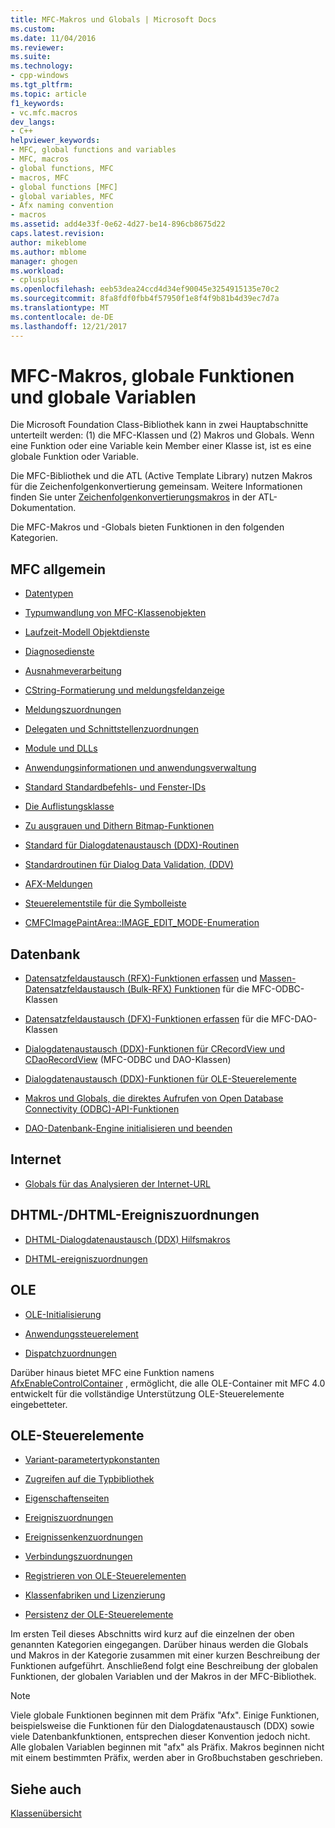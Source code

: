 ```yaml
---
title: MFC-Makros und Globals | Microsoft Docs
ms.custom: 
ms.date: 11/04/2016
ms.reviewer: 
ms.suite: 
ms.technology:
- cpp-windows
ms.tgt_pltfrm: 
ms.topic: article
f1_keywords:
- vc.mfc.macros
dev_langs:
- C++
helpviewer_keywords:
- MFC, global functions and variables
- MFC, macros
- global functions, MFC
- macros, MFC
- global functions [MFC]
- global variables, MFC
- Afx naming convention
- macros
ms.assetid: add4e33f-0e62-4d27-be14-896cb8675d22
caps.latest.revision: 
author: mikeblome
ms.author: mblome
manager: ghogen
ms.workload:
- cplusplus
ms.openlocfilehash: eeb53dea24ccd4d34ef90045e3254915135e70c2
ms.sourcegitcommit: 8fa8fdf0fbb4f57950f1e8f4f9b81b4d39ec7d7a
ms.translationtype: MT
ms.contentlocale: de-DE
ms.lasthandoff: 12/21/2017
---
```

# <a name="mfc-macros-and-globals"></a>MFC-Makros, globale Funktionen und globale Variablen
Die Microsoft Foundation Class-Bibliothek kann in zwei Hauptabschnitte unterteilt werden: (1) die MFC-Klassen und (2) Makros und Globals. Wenn eine Funktion oder eine Variable kein Member einer Klasse ist, ist es eine globale Funktion oder Variable.  
  
 Die MFC-Bibliothek und die ATL (Active Template Library) nutzen Makros für die Zeichenfolgenkonvertierung gemeinsam. Weitere Informationen finden Sie unter [Zeichenfolgenkonvertierungsmakros](../../atl/reference/string-conversion-macros.md) in der ATL-Dokumentation.  
  
 Die MFC-Makros und -Globals bieten Funktionen in den folgenden Kategorien.  
  
## <a name="general-mfc"></a>MFC allgemein  
  
-   [Datentypen](data-types-mfc.md)  
  
-   [Typumwandlung von MFC-Klassenobjekten](type-casting-of-mfc-class-objects.md)  
  
-   [Laufzeit-Modell Objektdienste](run-time-object-model-services.md)  
  
-   [Diagnosedienste](diagnostic-services.md)  
  
-   [Ausnahmeverarbeitung](exception-processing.md)  
  
-   [CString-Formatierung und meldungsfeldanzeige](cstring-formatting-and-message-box-display.md)  
  
-   [Meldungszuordnungen](message-map-macros-mfc.md)  

-   [Delegaten und Schnittstellenzuordnungen](delegate-and-interface-maps.md)

-   [Module und DLLs](extension-dll-macros.md)
  
-   [Anwendungsinformationen und anwendungsverwaltung](application-information-and-management.md)  
  
-   [Standard Standardbefehls- und Fenster-IDs](standard-command-and-window-ids.md)  
  
-   [Die Auflistungsklasse](collection-class-helpers.md)  
  
-   [Zu ausgrauen und Dithern Bitmap-Funktionen](gray-and-dithered-bitmap-functions.md)  
  
-   [Standard für Dialogdatenaustausch (DDX)-Routinen](standard-dialog-data-exchange-routines.md)  
  
-   [Standardroutinen für Dialog Data Validation, (DDV)](standard-dialog-data-validation-routines.md)  
  
-   [AFX-Meldungen](afx-messages.md)  
  
-   [Steuerelementstile für die Symbolleiste](toolbar-control-styles.md)  
  
-   [CMFCImagePaintArea::IMAGE_EDIT_MODE-Enumeration](cmfcimagepaintarea-image-edit-mode-enumeration.md)  

  
## <a name="database"></a>Datenbank  
  
-   [Datensatzfeldaustausch (RFX)-Funktionen erfassen](record-field-exchange-functions.md) und [Massen-Datensatzfeldaustausch (Bulk-RFX) Funktionen](record-field-exchange-functions.md) für die MFC-ODBC-Klassen  
  
-   [Datensatzfeldaustausch (DFX)-Funktionen erfassen](record-field-exchange-functions.md) für die MFC-DAO-Klassen  
  
-   [Dialogdatenaustausch (DDX)-Funktionen für CRecordView und CDaoRecordView](dialog-data-exchange-functions-for-crecordview-and-cdaorecordview.md) (MFC-ODBC und DAO-Klassen)  
  
-   [Dialogdatenaustausch (DDX)-Funktionen für OLE-Steuerelemente](dialog-data-exchange-functions-for-ole-controls.md)  
  
-   [Makros und Globals, die direktes Aufrufen von Open Database Connectivity (ODBC)-API-Funktionen](database-macros-and-globals.md)  
  
-   [DAO-Datenbank-Engine initialisieren und beenden](dao-database-engine-initialization-and-termination.md)  
  
## <a name="internet"></a>Internet  
  
-   [Globals für das Analysieren der Internet-URL](internet-url-parsing-globals.md)  
  
## <a name="dhtml--dhtml-event-maps"></a>DHTML-/DHTML-Ereigniszuordnungen  
  
-   [DHTML-Dialogdatenaustausch (DDX) Hilfsmakros](ddx-dhtml-helper-macros.md)  
  
-   [DHTML-ereigniszuordnungen](dhtml-event-maps.md)  
  
## <a name="ole"></a>OLE  
  
-   [OLE-Initialisierung](ole-initialization.md)  
  
-   [Anwendungssteuerelement](application-control.md)  
  
-   [Dispatchzuordnungen](dispatch-maps.md)  
  
 Darüber hinaus bietet MFC eine Funktion namens [AfxEnableControlContainer](ole-initialization.md#afxenablecontrolcontainer) , ermöglicht, die alle OLE-Container mit MFC 4.0 entwickelt für die vollständige Unterstützung OLE-Steuerelemente eingebetteter.  
  
## <a name="ole-controls"></a>OLE-Steuerelemente  
  
-   [Variant-parametertypkonstanten](variant-parameter-type-constants.md)  
  
-   [Zugreifen auf die Typbibliothek](type-library-access.md)  
  
-   [Eigenschaftenseiten](property-pages-mfc.md)  
  
-   [Ereigniszuordnungen](event-maps.md)  
  
-   [Ereignissenkenzuordnungen](event-sink-maps.md)  
  
-   [Verbindungszuordnungen](connection-maps.md)  
  
-   [Registrieren von OLE-Steuerelementen](registering-ole-controls.md)  
  
-   [Klassenfabriken und Lizenzierung](class-factories-and-licensing.md)  
  
-   [Persistenz der OLE-Steuerelemente](persistence-of-ole-controls.md)  
  
 Im ersten Teil dieses Abschnitts wird kurz auf die einzelnen der oben genannten Kategorien eingegangen. Darüber hinaus werden die Globals und Makros in der Kategorie zusammen mit einer kurzen Beschreibung der Funktionen aufgeführt. Anschließend folgt eine Beschreibung der globalen Funktionen, der globalen Variablen und der Makros in der MFC-Bibliothek.  
  
> [!NOTE]
>  Viele globale Funktionen beginnen mit dem Präfix "Afx". Einige Funktionen, beispielsweise die Funktionen für den Dialogdatenaustausch (DDX) sowie viele Datenbankfunktionen, entsprechen dieser Konvention jedoch nicht. Alle globalen Variablen beginnen mit "afx" als Präfix. Makros beginnen nicht mit einem bestimmten Präfix, werden aber in Großbuchstaben geschrieben.  
  
## <a name="see-also"></a>Siehe auch  
 [Klassenübersicht](../../mfc/class-library-overview.md)



